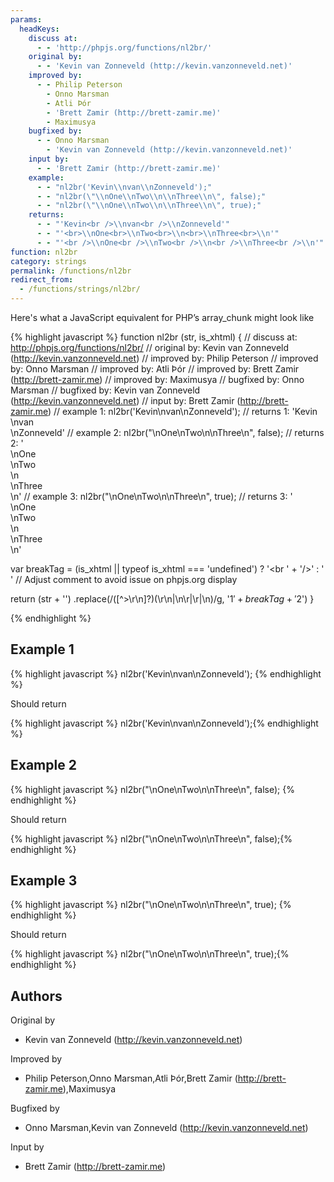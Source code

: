 ```yaml
---
params:
  headKeys:
    discuss at:
      - - 'http://phpjs.org/functions/nl2br/'
    original by:
      - - 'Kevin van Zonneveld (http://kevin.vanzonneveld.net)'
    improved by:
      - - Philip Peterson
        - Onno Marsman
        - Atli Þór
        - 'Brett Zamir (http://brett-zamir.me)'
        - Maximusya
    bugfixed by:
      - - Onno Marsman
        - 'Kevin van Zonneveld (http://kevin.vanzonneveld.net)'
    input by:
      - - 'Brett Zamir (http://brett-zamir.me)'
    example:
      - - "nl2br('Kevin\\nvan\\nZonneveld');"
      - - "nl2br(\"\\nOne\\nTwo\\n\\nThree\\n\", false);"
      - - "nl2br(\"\\nOne\\nTwo\\n\\nThree\\n\", true);"
    returns:
      - - "'Kevin<br />\\nvan<br />\\nZonneveld'"
      - - "'<br>\\nOne<br>\\nTwo<br>\\n<br>\\nThree<br>\\n'"
      - - "'<br />\\nOne<br />\\nTwo<br />\\n<br />\\nThree<br />\\n'"
function: nl2br
category: strings
permalink: /functions/nl2br
redirect_from:
  - /functions/strings/nl2br/
---
```


<!-- WARNING! This file is auto generated by `npm run web:inject`, do not edit by hand -->

Here's what a JavaScript equivalent for PHP’s array_chunk might look like

{% highlight javascript %}
function nl2br (str, is_xhtml) {
  //  discuss at: http://phpjs.org/functions/nl2br/
  // original by: Kevin van Zonneveld (http://kevin.vanzonneveld.net)
  // improved by: Philip Peterson
  // improved by: Onno Marsman
  // improved by: Atli Þór
  // improved by: Brett Zamir (http://brett-zamir.me)
  // improved by: Maximusya
  // bugfixed by: Onno Marsman
  // bugfixed by: Kevin van Zonneveld (http://kevin.vanzonneveld.net)
  //    input by: Brett Zamir (http://brett-zamir.me)
  //   example 1: nl2br('Kevin\nvan\nZonneveld');
  //   returns 1: 'Kevin<br />\nvan<br />\nZonneveld'
  //   example 2: nl2br("\nOne\nTwo\n\nThree\n", false);
  //   returns 2: '<br>\nOne<br>\nTwo<br>\n<br>\nThree<br>\n'
  //   example 3: nl2br("\nOne\nTwo\n\nThree\n", true);
  //   returns 3: '<br />\nOne<br />\nTwo<br />\n<br />\nThree<br />\n'

  var breakTag = (is_xhtml || typeof is_xhtml === 'undefined') ? '<br ' + '/>' : '<br>' // Adjust comment to avoid issue on phpjs.org display

  return (str + '')
    .replace(/([^>\r\n]?)(\r\n|\n\r|\r|\n)/g, '$1' + breakTag + '$2')
}

{% endhighlight %}

## Example 1

{% highlight javascript %}
nl2br('Kevin\nvan\nZonneveld');
{% endhighlight %}

Should return

{% highlight javascript %}
nl2br('Kevin\nvan\nZonneveld');{% endhighlight %}

## Example 2

{% highlight javascript %}
nl2br("\nOne\nTwo\n\nThree\n", false);
{% endhighlight %}

Should return

{% highlight javascript %}
nl2br("\nOne\nTwo\n\nThree\n", false);{% endhighlight %}

## Example 3

{% highlight javascript %}
nl2br("\nOne\nTwo\n\nThree\n", true);
{% endhighlight %}

Should return

{% highlight javascript %}
nl2br("\nOne\nTwo\n\nThree\n", true);{% endhighlight %}


## Authors


Original by

- Kevin van Zonneveld (http://kevin.vanzonneveld.net)


Improved by

- Philip Peterson,Onno Marsman,Atli Þór,Brett Zamir (http://brett-zamir.me),Maximusya


Bugfixed by

- Onno Marsman,Kevin van Zonneveld (http://kevin.vanzonneveld.net)


Input by

- Brett Zamir (http://brett-zamir.me)

